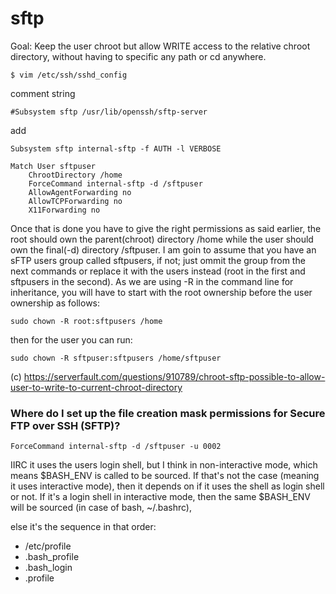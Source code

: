 sftp
====

Goal: Keep the user chroot but allow WRITE access to the relative chroot directory, without having to specific any path or cd anywhere.

`$ vim /etc/ssh/sshd_config`


comment string

`#Subsystem sftp /usr/lib/openssh/sftp-server`

add

`Subsystem sftp internal-sftp -f AUTH -l VERBOSE`
```
Match User sftpuser
    ChrootDirectory /home
    ForceCommand internal-sftp -d /sftpuser
    AllowAgentForwarding no
    AllowTCPForwarding no
    X11Forwarding no
```

Once that is done you have to give the right permissions as said earlier, the root should own the parent(chroot) directory /home while the user should own the final(-d) directory /sftpuser. I am goin to assume that you have an sFTP users group called sftpusers, if not; just ommit the group from the next commands or replace it with the users instead (root in the first and sftpusers in the second). As we are using -R in the command line for inheritance, you will have to start with the root ownership before the user ownership as follows:

    sudo chown -R root:sftpusers /home

then for the user you can run:

    sudo chown -R sftpuser:sftpusers /home/sftpuser


(c) <https://serverfault.com/questions/910789/chroot-sftp-possible-to-allow-user-to-write-to-current-chroot-directory>


### Where do I set up the file creation mask permissions for Secure FTP over SSH (SFTP)?

    ForceCommand internal-sftp -d /sftpuser -u 0002


IIRC it uses the users login shell, but I think in non-interactive mode, which means $BASH_ENV is called to be sourced. If that's not the case (meaning it uses interactive mode), then it depends on if it uses the shell as login shell or not.
If it's a login shell in interactive mode, then the same $BASH_ENV will be sourced (in case of bash, ~/.bashrc),

else it's the sequence in that order:
* /etc/profile
* .bash_profile
* .bash_login
* .profile